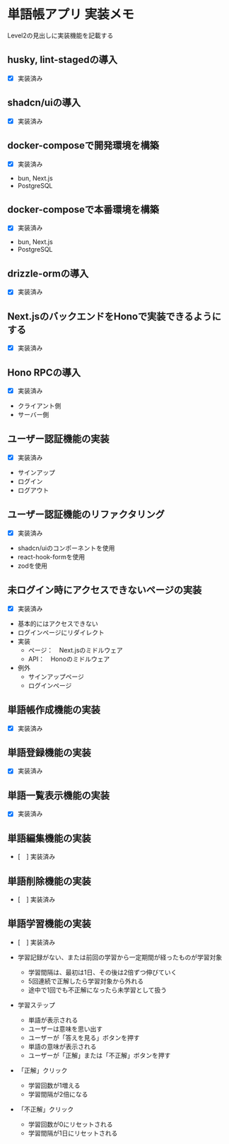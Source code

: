 # 単語帳アプリ 実装メモ

Level2の見出しに実装機能を記載する

## husky, lint-stagedの導入

- [x] 実装済み

## shadcn/uiの導入

- [x] 実装済み

## docker-composeで開発環境を構築

- [x] 実装済み

- bun, Next.js
- PostgreSQL

## docker-composeで本番環境を構築

- [x] 実装済み

- bun, Next.js
- PostgreSQL

## drizzle-ormの導入

- [x] 実装済み

## Next.jsのバックエンドをHonoで実装できるようにする

- [x] 実装済み

## Hono RPCの導入

- [x] 実装済み

- クライアント側
- サーバー側

## ユーザー認証機能の実装

- [x] 実装済み

- サインアップ
- ログイン
- ログアウト

## ユーザー認証機能のリファクタリング

- [x] 実装済み

- shadcn/uiのコンポーネントを使用
- react-hook-formを使用
- zodを使用

## 未ログイン時にアクセスできないページの実装

- [x] 実装済み

- 基本的にはアクセスできない
- ログインページにリダイレクト
- 実装
  - ページ：　Next.jsのミドルウェア
  - API：　Honoのミドルウェア
- 例外
  - サインアップページ
  - ログインページ

## 単語帳作成機能の実装

- [x] 実装済み

## 単語登録機能の実装

- [x] 実装済み

## 単語一覧表示機能の実装

- [x] 実装済み

## 単語編集機能の実装

- [　] 実装済み

## 単語削除機能の実装

- [　] 実装済み

## 単語学習機能の実装

- [　] 実装済み

- 学習記録がない、または前回の学習から一定期間が経ったものが学習対象
  - 学習間隔は、最初は1日、その後は2倍ずつ伸びていく
  - 5回連続で正解したら学習対象から外れる
  - 途中で1回でも不正解になったら未学習として扱う
- 学習ステップ
  - 単語が表示される
  - ユーザーは意味を思い出す
  - ユーザーが「答えを見る」ボタンを押す
  - 単語の意味が表示される
  - ユーザーが「正解」または「不正解」ボタンを押す
- 「正解」クリック
  - 学習回数が1増える
  - 学習間隔が2倍になる
- 「不正解」クリック
  - 学習回数が0にリセットされる
  - 学習間隔が1日にリセットされる
